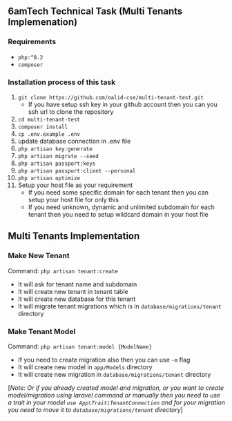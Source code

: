 ## 6amTech Technical Task (Multi Tenants Implemenation)

### Requirements

- `php:^8.2`
- `composer`

### Installation process of this task

1. `git clone https://github.com/oalid-cse/multi-tenant-test.git`
    - If you have setup ssh key in your github account then you can you ssh url to clone the repository
2. `cd multi-tenant-test`
3. `composer install`
4. `cp .env.example .env`
5. update database connection in .env file
6. `php artisan key:generate`
7. `php artisan migrate --seed`
8. `php artisan passport:keys`
9. `php artisan passport:client --personal`
10. `php artisan optimize`
11. Setup your host file as your requirement
    - If you need some specific domain for each tenant then you can setup your host file for only this
    - If you need unknown, dynamic and unlimited subdomain for each tenant then you need to setup wildcard domain in your host file


## Multi Tenants Implementation

### Make New Tenant
Command: `php artisan tenant:create`
- It will ask for tenant name and subdomain
- It will create new tenant in tenant table
- It will create new database for this tenant
- It will migrate tenant migrations which is in `database/migrations/tenant` directory

### Make Tenant Model
Command: `php artisan tenant:model {ModelName}`
- If you need to create migration also then you can use `-m` flag
- It will create new model in `app/Models` directory
- It will create new migration in `database/migrations/tenant` directory

[*Note: Or if you already created model and migration, or you want to create model/migration using laravel command or manually then you need to use a trait in your model `use App\Trait\TenantConnection`
and for your migration you need to move it to `database/migrations/tenant` directory*]
